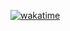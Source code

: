 [![wakatime](https://wakatime.com/badge/user/636b63f6-5065-4cdf-8ea8-cea4002db58c.svg)](https://wakatime.com/@636b63f6-5065-4cdf-8ea8-cea4002db58c)
